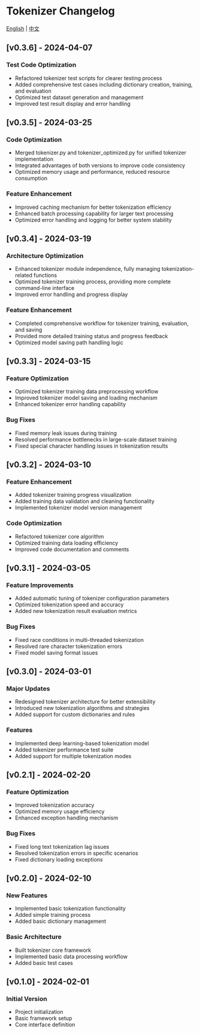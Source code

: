 # Tokenizer Changelog

[English](./for_tokenizer.md) | [中文](../for_tokenizer.md)

## [v0.3.6] - 2024-04-07
### Test Code Optimization
- Refactored tokenizer test scripts for clearer testing process
- Added comprehensive test cases including dictionary creation, training, and evaluation
- Optimized test dataset generation and management
- Improved test result display and error handling

## [v0.3.5] - 2024-03-25
### Code Optimization
- Merged tokenizer.py and tokenizer_optimized.py for unified tokenizer implementation
- Integrated advantages of both versions to improve code consistency
- Optimized memory usage and performance, reduced resource consumption

### Feature Enhancement
- Improved caching mechanism for better tokenization efficiency
- Enhanced batch processing capability for larger text processing
- Optimized error handling and logging for better system stability

## [v0.3.4] - 2024-03-19
### Architecture Optimization
- Enhanced tokenizer module independence, fully managing tokenization-related functions
- Optimized tokenizer training process, providing more complete command-line interface
- Improved error handling and progress display

### Feature Enhancement
- Completed comprehensive workflow for tokenizer training, evaluation, and saving
- Provided more detailed training status and progress feedback
- Optimized model saving path handling logic

## [v0.3.3] - 2024-03-15
### Feature Optimization
- Optimized tokenizer training data preprocessing workflow
- Improved tokenizer model saving and loading mechanism
- Enhanced tokenizer error handling capability

### Bug Fixes
- Fixed memory leak issues during training
- Resolved performance bottlenecks in large-scale dataset training
- Fixed special character handling issues in tokenization results

## [v0.3.2] - 2024-03-10
### Feature Enhancement
- Added tokenizer training progress visualization
- Added training data validation and cleaning functionality
- Implemented tokenizer model version management

### Code Optimization
- Refactored tokenizer core algorithm
- Optimized training data loading efficiency
- Improved code documentation and comments

## [v0.3.1] - 2024-03-05
### Feature Improvements
- Added automatic tuning of tokenizer configuration parameters
- Optimized tokenization speed and accuracy
- Added new tokenization result evaluation metrics

### Bug Fixes
- Fixed race conditions in multi-threaded tokenization
- Resolved rare character tokenization errors
- Fixed model saving format issues

## [v0.3.0] - 2024-03-01
### Major Updates
- Redesigned tokenizer architecture for better extensibility
- Introduced new tokenization algorithms and strategies
- Added support for custom dictionaries and rules

### Features
- Implemented deep learning-based tokenization model
- Added tokenizer performance test suite
- Added support for multiple tokenization modes

## [v0.2.1] - 2024-02-20
### Feature Optimization
- Improved tokenization accuracy
- Optimized memory usage efficiency
- Enhanced exception handling mechanism

### Bug Fixes
- Fixed long text tokenization lag issues
- Resolved tokenization errors in specific scenarios
- Fixed dictionary loading exceptions

## [v0.2.0] - 2024-02-10
### New Features
- Implemented basic tokenization functionality
- Added simple training process
- Added basic dictionary management

### Basic Architecture
- Built tokenizer core framework
- Implemented basic data processing workflow
- Added basic test cases

## [v0.1.0] - 2024-02-01
### Initial Version
- Project initialization
- Basic framework setup
- Core interface definition